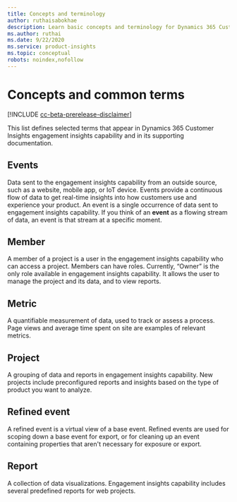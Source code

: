 ```yaml
---
title: Concepts and terminology
author: ruthaisabokhae
description: Learn basic concepts and terminology for Dynamics 365 Customer Insights engagement insights capability
ms.author: ruthai
ms.date: 9/22/2020
ms.service: product-insights
ms.topic: conceptual
robots: noindex,nofollow
---
```


# Concepts and common terms

[!INCLUDE [cc-beta-prerelease-disclaimer](includes/cc-beta-prerelease-disclaimer.md)]

This list defines selected terms that appear in Dynamics 365 Customer Insights engagement insights capability and in its supporting documentation.

## Events

Data sent to the engagement insights capability from an outside source, such as a website, mobile app, or IoT device. Events provide a continuous flow of data to get real-time insights into how customers use and experience your product. An event is a single occurrence of data sent to engagement insights capability. If you think of an **event** as a flowing stream of data, an event is that stream at a specific moment.

## Member

A member of a project is a user in the engagement insights capability who can access a project. Members can have roles. Currently, “Owner” is the only role available in engagement insights capability. It allows the user to manage the project and its data, and to view reports.

## Metric

A quantifiable measurement of data, used to track or assess a process. Page views and average time spent on site are examples of relevant metrics.

## Project

A grouping of data and reports in engagement insights capability. New projects include preconfigured reports and insights based on the type of product you want to analyze.

## Refined event

A refined event is a virtual view of a base event. Refined events are used for scoping down a base event for export, or for cleaning up an event containing properties that aren't necessary for exposure or export.

## Report

A collection of data visualizations. Engagement insights capability includes several predefined reports for web projects.
